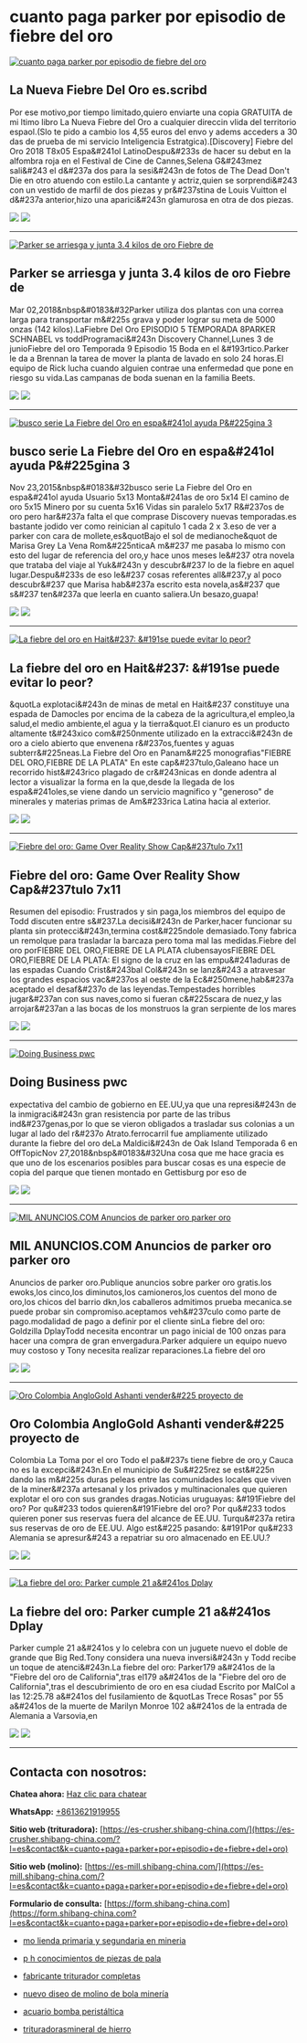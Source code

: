 # cuanto paga parker por episodio de fiebre del oro

<a href="https://swt.shibang-china.com/?l=es&img&k=cuanto+paga+parker+por+episodio+de+fiebre+del+oro" target="_blank">![cuanto paga parker por episodio de fiebre del oro](http://static.shibang-china.com/all-800x300/581.jpg)</a>

## La Nueva Fiebre Del Oro es.scribd
Por ese motivo,por tiempo limitado,quiero enviarte una copia GRATUITA de mi ltimo libro La Nueva Fiebre del Oro a cualquier direccin vlida del territorio espaol.(Slo te pido a cambio los 4,55 euros del envo y adems acceders a 30 das de prueba de mi servicio Inteligencia Estratgica).[Discovery] Fiebre del Oro 2018 T8x05 Espa&#241ol LatinoDespu&#233s de hacer su debut en la alfombra roja en el Festival de Cine de Cannes,Selena G&#243mez sali&#243 el d&#237a dos para la sesi&#243n de fotos de The Dead Don't Die en otro atuendo con estilo.La cantante y actriz,quien se sorprendi&#243 con un vestido de marfil de dos piezas y pr&#237stina de Louis Vuitton el d&#237a anterior,hizo una aparici&#243n glamurosa en otra de dos piezas.


<a href="https://whatsapp.shibangsoft.com/WhatsApp.php" target="_blank" title="WhatsApp">![](http://static.shibang-china.com/icon/whatsapp.png)</a> <a href="https://swt.shibang-china.com/?l=es&icon&k=cuanto+paga+parker+por+episodio+de+fiebre+del+oro" target="_blank">![](http://static.shibang-china.com/icon/chat-es.png)</a>

---

<a href="https://swt.shibang-china.com/?l=es&img&k=cuanto+paga+parker+por+episodio+de+fiebre+del+oro" target="_blank">![Parker se arriesga y junta 3.4 kilos de oro Fiebre de](http://static.shibang-china.com/all-800x300/798.jpg)</a>

## Parker se arriesga y junta 3.4 kilos de oro Fiebre de
Mar 02,2018&nbsp&#0183&#32Parker utiliza dos plantas con una correa larga para transportar m&#225s grava y poder lograr su meta de 5000 onzas (142 kilos).LaFiebre Del Oro EPISODIO 5 TEMPORADA 8PARKER SCHNABEL vs toddProgramaci&#243n Discovery Channel,Lunes 3 de junioFiebre del oro Temporada 9 Episodio 15 Boda en el &#193rtico.Parker le da a Brennan la tarea de mover la planta de lavado en solo 24 horas.El equipo de Rick lucha cuando alguien contrae una enfermedad que pone en riesgo su vida.Las campanas de boda suenan en la familia Beets.


<a href="https://whatsapp.shibangsoft.com/WhatsApp.php" target="_blank" title="WhatsApp">![](http://static.shibang-china.com/icon/whatsapp.png)</a> <a href="https://swt.shibang-china.com/?l=es&icon&k=cuanto+paga+parker+por+episodio+de+fiebre+del+oro" target="_blank">![](http://static.shibang-china.com/icon/chat-es.png)</a>

---

<a href="https://swt.shibang-china.com/?l=es&img&k=cuanto+paga+parker+por+episodio+de+fiebre+del+oro" target="_blank">![busco serie La Fiebre del Oro en espa&#241ol ayuda P&#225gina 3](http://static.shibang-china.com/all-800x300/1511.jpg)</a>

## busco serie La Fiebre del Oro en espa&#241ol ayuda P&#225gina 3
Nov 23,2015&nbsp&#0183&#32busco serie La Fiebre del Oro en espa&#241ol ayuda Usuario 5x13 Monta&#241as de oro 5x14 El camino de oro 5x15 Minero por su cuenta 5x16 Vidas sin paralelo 5x17 R&#237os de oro pero har&#237a falta el que comprase Discovery nuevas temporadas.es bastante jodido ver como reinician al capitulo 1 cada 2 x 3.eso de ver a parker con cara de mollete,es&quotBajo el sol de medianoche&quot de Marisa Grey La Vena Rom&#225nticaA m&#237 me pasaba lo mismo con esto del lugar de referencia del oro,y hace unos meses le&#237 otra novela que trataba del viaje al Yuk&#243n y descubr&#237 lo de la fiebre en aquel lugar.Despu&#233s de eso le&#237 cosas referentes all&#237,y al poco descubr&#237 que Marisa hab&#237a escrito esta novela,as&#237 que s&#237 ten&#237a que leerla en cuanto saliera.Un besazo,guapa!


<a href="https://whatsapp.shibangsoft.com/WhatsApp.php" target="_blank" title="WhatsApp">![](http://static.shibang-china.com/icon/whatsapp.png)</a> <a href="https://swt.shibang-china.com/?l=es&icon&k=cuanto+paga+parker+por+episodio+de+fiebre+del+oro" target="_blank">![](http://static.shibang-china.com/icon/chat-es.png)</a>

---

<a href="https://swt.shibang-china.com/?l=es&img&k=cuanto+paga+parker+por+episodio+de+fiebre+del+oro" target="_blank">![La fiebre del oro en Hait&#237: &#191se puede evitar lo peor?](http://static.shibang-china.com/all-800x300/1449.jpg)</a>

## La fiebre del oro en Hait&#237: &#191se puede evitar lo peor?
&quotLa explotaci&#243n de minas de metal en Hait&#237 constituye una espada de Damocles por encima de la cabeza de la agricultura,el empleo,la salud,el medio ambiente,el agua y la tierra&quot.El cianuro es un producto altamente t&#243xico com&#250nmente utilizado en la extracci&#243n de oro a cielo abierto que envenena r&#237os,fuentes y aguas subterr&#225neas.La Fiebre del Oro en Panam&#225 monografias"FIEBRE DEL ORO,FIEBRE DE LA PLATA" En este cap&#237tulo,Galeano hace un recorrido hist&#243rico plagado de cr&#243nicas en donde adentra al lector a visualizar la forma en la que,desde la llegada de los espa&#241oles,se viene dando un servicio magnifico y "generoso" de minerales y materias primas de Am&#233rica Latina hacia al exterior.


<a href="https://whatsapp.shibangsoft.com/WhatsApp.php" target="_blank" title="WhatsApp">![](http://static.shibang-china.com/icon/whatsapp.png)</a> <a href="https://swt.shibang-china.com/?l=es&icon&k=cuanto+paga+parker+por+episodio+de+fiebre+del+oro" target="_blank">![](http://static.shibang-china.com/icon/chat-es.png)</a>

---

<a href="https://swt.shibang-china.com/?l=es&img&k=cuanto+paga+parker+por+episodio+de+fiebre+del+oro" target="_blank">![Fiebre del oro: Game Over Reality Show Cap&#237tulo 7x11](http://static.shibang-china.com/all-800x300/792.jpg)</a>

## Fiebre del oro: Game Over Reality Show Cap&#237tulo 7x11
Resumen del episodio: Frustrados y sin paga,los miembros del equipo de Todd discuten entre s&#237.La decisi&#243n de Parker,hacer funcionar su planta sin protecci&#243n,termina cost&#225ndole demasiado.Tony fabrica un remolque para trasladar la barcaza pero toma mal las medidas.Fiebre del oro porFIEBRE DEL ORO,FIEBRE DE LA PLATA clubensayosFIEBRE DEL ORO,FIEBRE DE LA PLATA: El signo de la cruz en las empu&#241aduras de las espadas Cuando Crist&#243bal Col&#243n se lanz&#243 a atravesar los grandes espacios vac&#237os al oeste de la Ec&#250mene,hab&#237a aceptado el desaf&#237o de las leyendas.Tempestades horribles jugar&#237an con sus naves,como si fueran c&#225scara de nuez,y las arrojar&#237an a las bocas de los monstruos la gran serpiente de los mares


<a href="https://whatsapp.shibangsoft.com/WhatsApp.php" target="_blank" title="WhatsApp">![](http://static.shibang-china.com/icon/whatsapp.png)</a> <a href="https://swt.shibang-china.com/?l=es&icon&k=cuanto+paga+parker+por+episodio+de+fiebre+del+oro" target="_blank">![](http://static.shibang-china.com/icon/chat-es.png)</a>

---

<a href="https://swt.shibang-china.com/?l=es&img&k=cuanto+paga+parker+por+episodio+de+fiebre+del+oro" target="_blank">![Doing Business pwc](http://static.shibang-china.com/all-800x300/1285.jpg)</a>

## Doing Business pwc
expectativa del cambio de gobierno en EE.UU,ya que una represi&#243n de la inmigraci&#243n gran resistencia por parte de las tribus ind&#237genas,por lo que se vieron obligados a trasladar sus colonias a un lugar al lado del r&#237o Atrato.ferrocarril fue ampliamente utilizado durante la fiebre del oro deLa Maldici&#243n de Oak Island Temporada 6 en OffTopicNov 27,2018&nbsp&#0183&#32Una cosa que me hace gracia es que uno de los escenarios posibles para buscar cosas es una especie de copia del parque que tienen montado en Gettisburg por eso de


<a href="https://whatsapp.shibangsoft.com/WhatsApp.php" target="_blank" title="WhatsApp">![](http://static.shibang-china.com/icon/whatsapp.png)</a> <a href="https://swt.shibang-china.com/?l=es&icon&k=cuanto+paga+parker+por+episodio+de+fiebre+del+oro" target="_blank">![](http://static.shibang-china.com/icon/chat-es.png)</a>

---

<a href="https://swt.shibang-china.com/?l=es&img&k=cuanto+paga+parker+por+episodio+de+fiebre+del+oro" target="_blank">![MIL ANUNCIOS.COM Anuncios de parker oro parker oro](http://static.shibang-china.com/all-800x300/582.jpg)</a>

## MIL ANUNCIOS.COM Anuncios de parker oro parker oro
Anuncios de parker oro.Publique anuncios sobre parker oro gratis.los ewoks,los cinco,los diminutos,los camioneros,los cuentos del mono de oro,los chicos del barrio dkn,los caballeros admitimos prueba mecanica.se puede probar sin compromiso.aceptamos veh&#237culo como parte de pago.modalidad de pago a definir por el cliente sinLa fiebre del oro: Goldzilla DplayTodd necesita encontrar un pago inicial de 100 onzas para hacer una compra de gran envergadura.Parker adquiere un equipo nuevo muy costoso y Tony necesita realizar reparaciones.La fiebre del oro


<a href="https://whatsapp.shibangsoft.com/WhatsApp.php" target="_blank" title="WhatsApp">![](http://static.shibang-china.com/icon/whatsapp.png)</a> <a href="https://swt.shibang-china.com/?l=es&icon&k=cuanto+paga+parker+por+episodio+de+fiebre+del+oro" target="_blank">![](http://static.shibang-china.com/icon/chat-es.png)</a>

---

<a href="https://swt.shibang-china.com/?l=es&img&k=cuanto+paga+parker+por+episodio+de+fiebre+del+oro" target="_blank">![Oro Colombia AngloGold Ashanti vender&#225 proyecto de](http://static.shibang-china.com/all-800x300/1280.jpg)</a>

## Oro Colombia AngloGold Ashanti vender&#225 proyecto de
Colombia La Toma por el oro Todo el pa&#237s tiene fiebre de oro,y Cauca no es la excepci&#243n.En el municipio de Su&#225rez se est&#225n dando las m&#225s duras peleas entre las comunidades locales que viven de la miner&#237a artesanal y los privados y multinacionales que quieren explotar el oro con sus grandes dragas.Noticias uruguayas: &#191Fiebre del oro? Por qu&#233 todos quieren&#191Fiebre del oro? Por qu&#233 todos quieren poner sus reservas fuera del alcance de EE.UU. Turqu&#237a retira sus reservas de oro de EE.UU. Algo est&#225 pasando: &#191Por qu&#233 Alemania se apresur&#243 a repatriar su oro almacenado en EE.UU.?


<a href="https://whatsapp.shibangsoft.com/WhatsApp.php" target="_blank" title="WhatsApp">![](http://static.shibang-china.com/icon/whatsapp.png)</a> <a href="https://swt.shibang-china.com/?l=es&icon&k=cuanto+paga+parker+por+episodio+de+fiebre+del+oro" target="_blank">![](http://static.shibang-china.com/icon/chat-es.png)</a>

---

<a href="https://swt.shibang-china.com/?l=es&img&k=cuanto+paga+parker+por+episodio+de+fiebre+del+oro" target="_blank">![La fiebre del oro: Parker cumple 21 a&#241os Dplay](http://static.shibang-china.com/all-800x300/902.jpg)</a>

## La fiebre del oro: Parker cumple 21 a&#241os Dplay
Parker cumple 21 a&#241os y lo celebra con un juguete nuevo el doble de grande que Big Red.Tony considera una nueva inversi&#243n y Todd recibe un toque de atenci&#243n.La fiebre del oro: Parker179 a&#241os de la "Fiebre del oro de California",tras el179 a&#241os de la "Fiebre del oro de California",tras el descubrimiento de oro en esa ciudad Escrito por MaICol a las 12:25.78 a&#241os del fusilamiento de &quotLas Trece Rosas" por 55 a&#241os de la muerte de Marilyn Monroe 102 a&#241os de la entrada de Alemania a Varsovia,en


<a href="https://whatsapp.shibangsoft.com/WhatsApp.php" target="_blank" title="WhatsApp">![](http://static.shibang-china.com/icon/whatsapp.png)</a> <a href="https://swt.shibang-china.com/?l=es&icon&k=cuanto+paga+parker+por+episodio+de+fiebre+del+oro" target="_blank">![](http://static.shibang-china.com/icon/chat-es.png)</a>

---
## Contacta con nosotros:

**Chatea ahora:** [Haz clic para chatear](https://swt.shibang-china.com?l=es&contact&k=cuanto+paga+parker+por+episodio+de+fiebre+del+oro)

**WhatsApp:**  [+8613621919955](https://whatsapp.shibangsoft.com/WhatsApp.php)

**Sitio web (trituradora):** [https://es-crusher.shibang-china.com/](https://es-crusher.shibang-china.com/?l=es&contact&k=cuanto+paga+parker+por+episodio+de+fiebre+del+oro)

**Sitio web (molino):** [https://es-mill.shibang-china.com/](https://es-mill.shibang-china.com/?l=es&contact&k=cuanto+paga+parker+por+episodio+de+fiebre+del+oro)

**Formulario de consulta:** [https://form.shibang-china.com](https://form.shibang-china.com?l=es&contact&k=cuanto+paga+parker+por+episodio+de+fiebre+del+oro)

* [mo lienda primaria y segundaria en mineria](../66/mo%20lienda%20primaria%20y%20segundaria%20en%20mineria.md)

* [p h conocimientos de piezas de pala](../69/p%20h%20conocimientos%20de%20piezas%20de%20pala.md)

* [fabricante triturador completas](../68/fabricante%20triturador%20completas.md)

* [nuevo diseo de molino de bola minería](../72/nuevo%20diseo%20de%20molino%20de%20bola%20miner%C3%ADa.md)

* [acuario bomba peristáltica](../68/acuario%20bomba%20perist%C3%A1ltica.md)

* [trituradorasmineral de hierro](../75/trituradorasmineral%20de%20hierro.md)